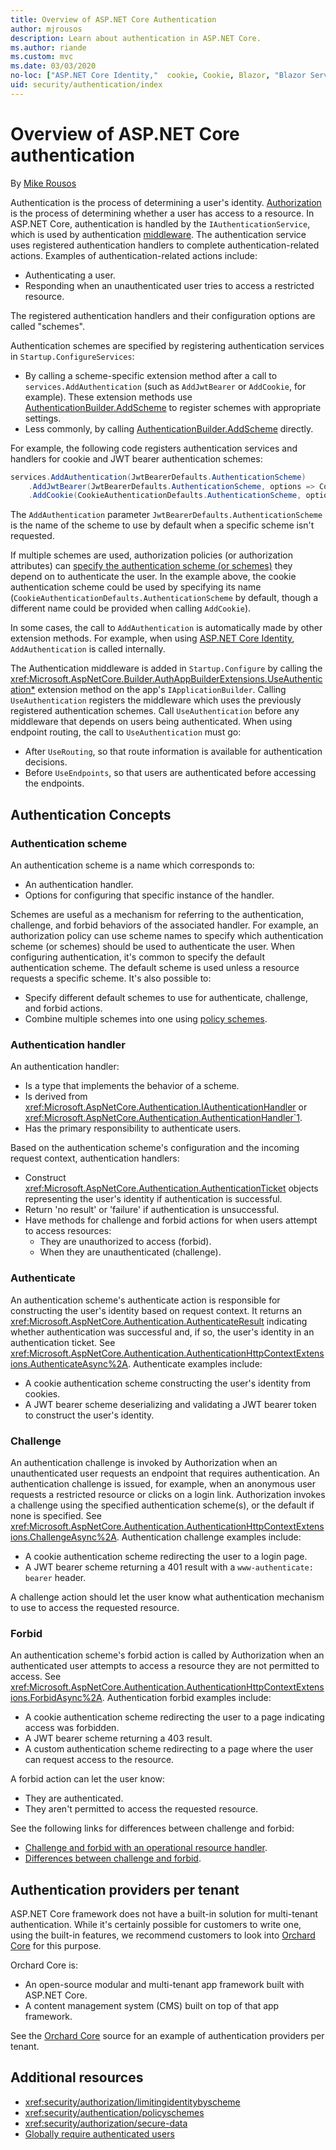 ```yaml
---
title: Overview of ASP.NET Core Authentication
author: mjrousos
description: Learn about authentication in ASP.NET Core.
ms.author: riande
ms.custom: mvc
ms.date: 03/03/2020
no-loc: ["ASP.NET Core Identity,"  cookie, Cookie, Blazor, "Blazor Server", "Blazor WebAssembly", "Identity", "Let's Encrypt", Razor, SignalR]
uid: security/authentication/index
---
```

# Overview of ASP.NET Core authentication

By [Mike Rousos](https://github.com/mjrousos)

Authentication is the process of determining a user's identity. [Authorization](xref:security/authorization/introduction) is the process of determining whether a user has access to a resource. In ASP.NET Core, authentication is handled by the `IAuthenticationService`, which is used by authentication [middleware](xref:fundamentals/middleware/index). The authentication service uses registered authentication handlers to complete authentication-related actions. Examples of authentication-related actions include:

* Authenticating a user.
* Responding when an unauthenticated user tries to access a restricted resource.

The registered authentication handlers and their configuration options are called "schemes".

Authentication schemes are specified by registering authentication services in `Startup.ConfigureServices`:

* By calling a scheme-specific extension method after a call to `services.AddAuthentication` (such as `AddJwtBearer` or `AddCookie`, for example). These extension methods use [AuthenticationBuilder.AddScheme](xref:Microsoft.AspNetCore.Authentication.AuthenticationBuilder.AddScheme*) to register schemes with appropriate settings.
* Less commonly, by calling [AuthenticationBuilder.AddScheme](xref:Microsoft.AspNetCore.Authentication.AuthenticationBuilder.AddScheme*) directly.

For example, the following code registers authentication services and handlers for cookie and JWT bearer authentication schemes:

```csharp
services.AddAuthentication(JwtBearerDefaults.AuthenticationScheme)
    .AddJwtBearer(JwtBearerDefaults.AuthenticationScheme, options => Configuration.Bind("JwtSettings", options))
    .AddCookie(CookieAuthenticationDefaults.AuthenticationScheme, options => Configuration.Bind("CookieSettings", options));
```

The `AddAuthentication` parameter `JwtBearerDefaults.AuthenticationScheme` is the name of the scheme to use by default when a specific scheme isn't requested.

If multiple schemes are used, authorization policies (or authorization attributes) can [specify the authentication scheme (or schemes)](xref:security/authorization/limitingidentitybyscheme) they depend on to authenticate the user. In the example above, the cookie authentication scheme could be used by specifying its name (`CookieAuthenticationDefaults.AuthenticationScheme` by default, though a different name could be provided when calling `AddCookie`).

In some cases, the call to `AddAuthentication` is automatically made by other extension methods. For example, when using [ASP.NET Core Identity](xref:security/authentication/identity), `AddAuthentication` is called internally.

The Authentication middleware is added in `Startup.Configure` by calling the <xref:Microsoft.AspNetCore.Builder.AuthAppBuilderExtensions.UseAuthentication*> extension method on the app's `IApplicationBuilder`. Calling `UseAuthentication` registers the middleware which uses the previously registered authentication schemes. Call `UseAuthentication` before any middleware that depends on users being authenticated. When using endpoint routing, the call to `UseAuthentication` must go:

* After `UseRouting`, so that route information is available for authentication decisions.
* Before `UseEndpoints`, so that users are authenticated before accessing the endpoints.

## Authentication Concepts

### Authentication scheme

An authentication scheme is a name which corresponds to:

* An authentication handler.
* Options for configuring that specific instance of the handler.

Schemes are useful as a mechanism for referring to the authentication, challenge, and forbid behaviors of the associated handler. For example, an authorization policy can use scheme names to specify which authentication scheme (or schemes) should be used to authenticate the user. When configuring authentication, it's common to specify the default authentication scheme. The default scheme is used unless a resource requests a specific scheme. It's also possible to:

* Specify different default schemes to use for authenticate, challenge, and forbid actions.
* Combine multiple schemes into one using [policy schemes](xref:security/authentication/policyschemes).

### Authentication handler

An authentication handler:

* Is a type that implements the behavior of a scheme.
* Is derived from <xref:Microsoft.AspNetCore.Authentication.IAuthenticationHandler> or <xref:Microsoft.AspNetCore.Authentication.AuthenticationHandler`1>.
* Has the primary responsibility to authenticate users.

Based on the authentication scheme's configuration and the incoming request context, authentication handlers:

* Construct <xref:Microsoft.AspNetCore.Authentication.AuthenticationTicket> objects representing the user's identity if authentication is successful.
* Return 'no result' or 'failure' if authentication is unsuccessful.
* Have methods for challenge and forbid actions for when users attempt to access resources:
  * They are unauthorized to access (forbid).
  * When they are unauthenticated (challenge).

### Authenticate

An authentication scheme's authenticate action is responsible for constructing the user's identity based on request context. It returns an <xref:Microsoft.AspNetCore.Authentication.AuthenticateResult> indicating whether authentication was successful and, if so, the user's identity in an authentication ticket. See <xref:Microsoft.AspNetCore.Authentication.AuthenticationHttpContextExtensions.AuthenticateAsync%2A>. Authenticate examples include:

* A cookie authentication scheme constructing the user's identity from cookies.
* A JWT bearer scheme deserializing and validating a JWT bearer token to construct the user's identity.

### Challenge

An authentication challenge is invoked by Authorization when an unauthenticated user requests an endpoint that requires authentication. An authentication challenge is issued, for example, when an anonymous user requests a restricted resource or clicks on a login link. Authorization invokes a challenge using the specified authentication scheme(s), or the default if none is specified. See <xref:Microsoft.AspNetCore.Authentication.AuthenticationHttpContextExtensions.ChallengeAsync%2A>. Authentication challenge examples include:

* A cookie authentication scheme redirecting the user to a login page.
* A JWT bearer scheme returning a 401 result with a `www-authenticate: bearer` header.

A challenge action should let the user know what authentication mechanism to use to access the requested resource.

### Forbid

An authentication scheme's forbid action is called by Authorization when an authenticated user attempts to access a resource they are not permitted to access. See <xref:Microsoft.AspNetCore.Authentication.AuthenticationHttpContextExtensions.ForbidAsync%2A>. Authentication forbid examples include:
* A cookie authentication scheme redirecting the user to a page indicating access was forbidden.
* A JWT bearer scheme returning a 403 result.
* A custom authentication scheme redirecting to a page where the user can request access to the resource.

A forbid action can let the user know:

* They are authenticated.
* They aren't permitted to access the requested resource.

See the following links for differences between challenge and forbid:

* [Challenge and forbid with an operational resource handler](xref:security/authorization/resourcebased#challenge-and-forbid-with-an-operational-resource-handler).
* [Differences between challenge and forbid](xref:security/authorization/secure-data#challenge).

## Authentication providers per tenant

ASP.NET Core framework does not have a built-in solution for multi-tenant authentication.
While it's certainly possible for customers to write one, using the built-in features, we recommend customers to look into [Orchard Core](https://www.orchardcore.net/) for this purpose.

Orchard Core is:

* An open-source modular and multi-tenant app framework built with ASP.NET Core.
* A content management system (CMS) built on top of that app framework.

See the [Orchard Core](https://github.com/OrchardCMS/OrchardCore) source for an example of authentication providers per tenant.

## Additional resources

* <xref:security/authorization/limitingidentitybyscheme>
* <xref:security/authentication/policyschemes>
* <xref:security/authorization/secure-data>
* [Globally require authenticated users](xref:security/authorization/secure-data#rau)